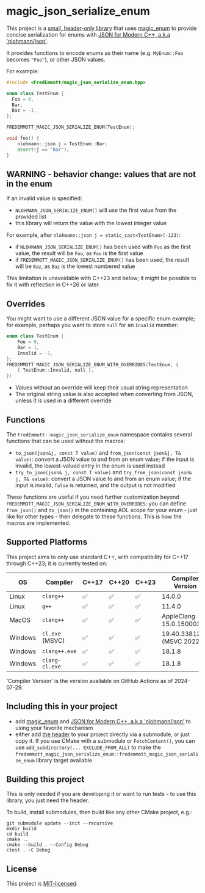 # magic_json_serialize_enum

This project is a [small, header-only library](include/FredEmmott/magic_json_serialize_enum.hpp) that uses [magic_enum](https://github.com/Neargye/magic_enum) to provide concise serialization for enums with [JSON for Modern C++, a.k.a 'nlohmann/json'](https://github.com/nlohmann/json).

It provides functions to encode enums as their name (e.g. `MyEnum::Foo` becomes `"Foo"`), or other JSON values.

For example:

```C++
#include <FredEmmott/magic_json_serialize_enum.hpp>

enum class TestEnum {
  Foo = 0,
  Bar,
  Baz = -1,
};

FREDEMMOTT_MAGIC_JSON_SERIALIZE_ENUM(TestEnum);

void foo() {
    nlohmann::json j = TestEnum::Bar;
    assert(j == "Bar");
}
```

## WARNING - behavior change: values that are not in the enum

If an invalid value is specified:
- `NLOHMANN_JSON_SERIALIZE_ENUM()` will use the first value from the provided list
- this library will return the value with the lowest integer value

For example, after `nlohmann::json j = static_cast<TestEnum>(-123)`:
- if `NLOHMANN_JSON_SERIALIZE_ENUM()` has been used with `Foo` as the first value, the result will be `Foo`, as `Foo` is the first value
- if `FREDEMMOTT_MAGIC_JSON_SERIALIZE_ENUM()` has been used, the result will be `Baz`, as `Baz` is the lowest numbered value

This limitation is unavoidable with C++23 and below; it might be possible to fix it with reflection in C++26 or later.

## Overrides

You might want to use a different JSON value for a specific enum example; for example, perhaps you want to store `null` for an `Invalid` member:

```c++
enum class TestEnum {
    Foo = 0,
    Bar = 1,
    Invalid = -1,
};
FREDEMMOTT_MAGIC_JSON_SERIALIZE_ENUM_WITH_OVERRIDES(TestEnum, {
    { TestEnum::Invalid, null },
})
```

- Values without an override will keep their usual string representation
- The original string value is also accepted when converting from JSON, unless it is used in a different override

## Functions

The `FredEmmott::magic_json_serialize_enum` namespace contains several functions that can be used without the macros:

- `to_json(json&j, const T value)` and `from_json(const json&j, T& value)`: convert a JSON value to and from an enum value; if the input is invalid, the lowest-valued entry in the enum is used instead
- `try_to_json(json& j, const T value)` and `try_from_json(const json& j, T& value)`: convert a JSON value to and from an enum value; if the input is invalid, `false` is returned, and the output is not modified

These functions are useful if you need further customization beyond `FREDEMMOTT_MAGIC_JSON_SERIALIZE_ENUM_WITH_OVERRIDES`: you can define `from_json()` and `to_json()` in the containing ADL scope for your enum - just like for other types - then delegate to these functions. This is how the macros are implemented.

## Supported Platforms

This project aims to only use standard C++, with compatibility for C++17 through C++23; it is currently tested on:

| OS | Compiler | C++17 | C++20 | C++23 | Compiler Version |
|-|-|-|-|-|-|
| Linux | `clang++` | ✅ | ✅ | ✅  | 14.0.0 |
| Linux | `g++` | ✅ | ✅ | ✅  | 11.4.0 |
| MacOS | `clang++` | ✅ | ✅ | ✅  | AppleClang 15.0.15000309 |
| Windows | `cl.exe` (MSVC) | ✅ | ✅ | ✅  | 19.40.33812.0 (MSVC 2022) |
| Windows | `clang++.exe` | ✅ | ✅ | ✅  | 18.1.8 |
| Windows | `clang-cl.exe` | ✅ | ✅ | ✅  | 18.1.8 |

'Compiler Version' is the version available on GitHub Actions as of 2024-07-29.

## Including this in your project

- add [magic_enum](https://github.com/Neargye/magic_enum) and [JSON for Modern C++, a.k.a 'nlohmann/json'](https://github.com/nlohmann/json) to using your favorite mechanism
- either add [the header](include/FredEmmott/magic_json_serialize_enum.hpp) to your project directly via a submodule, or just copy it.  If you use CMake with a submodule or `FetchContent()`, you can use `add_subdirectory(... EXCLUDE_FROM_ALL)` to make the `fredemmott_magic_json_serialize_enum::fredemmott_magic_json_serialize_enum` library target available

## Building this project

This is only needed if you are developing it or want to run tests - to use this library, you just need the header.

To build, install submodules, then build like any other CMake project, e.g.:

```
git submodule update --init --recursive
mkdir build
cd build
cmake ..
cmake --build . --Config Debug
ctest . -C Debug
```

## License

This project is [MIT-licensed](LICENSE).